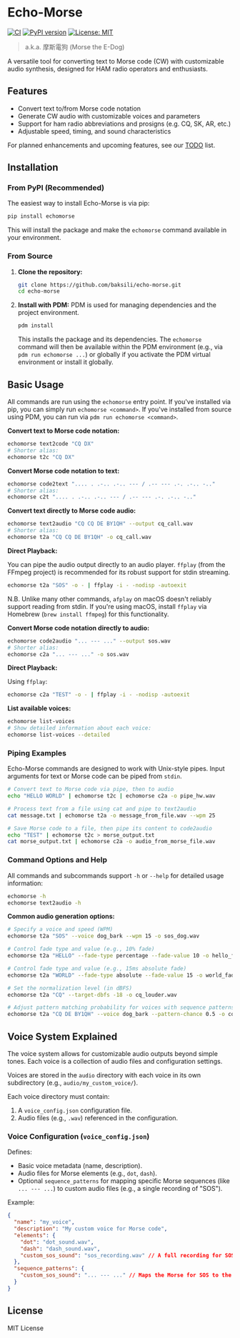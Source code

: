 # Echo-Morse


[![CI](https://github.com/BaksiLi/echomorse/actions/workflows/ci.yml/badge.svg)](https://github.com/BaksiLi/echomorse/actions/workflows/ci.yml)
[![PyPI version](https://badge.fury.io/py/echomorse.svg)](https://badge.fury.io/py/echomorse)
[![License: MIT](https://img.shields.io/badge/License-MIT-yellow.svg)](https://opensource.org/licenses/MIT)

> a.k.a. 摩斯電狗 (Morse the E-Dog)

A versatile tool for converting text to Morse code (CW) with customizable audio synthesis, designed for HAM radio operators and enthusiasts.

## Features

- Convert text to/from Morse code notation
- Generate CW audio with customizable voices and parameters
- Support for ham radio abbreviations and prosigns (e.g. CQ, SK, AR, etc.)
- Adjustable speed, timing, and sound characteristics

For planned enhancements and upcoming features, see our [TODO](./TODO.md) list.

## Installation

### From PyPI (Recommended)

The easiest way to install Echo-Morse is via pip:

```bash
pip install echomorse
```

This will install the package and make the `echomorse` command available in your environment.

### From Source

1.  **Clone the repository:**
    ```bash
    git clone https://github.com/baksili/echo-morse.git
    cd echo-morse
    ```
2.  **Install with PDM:**
    PDM is used for managing dependencies and the project environment.
    ```bash
    pdm install
    ```
    This installs the package and its dependencies. The `echomorse` command will then be available within the PDM environment (e.g., via `pdm run echomorse ...`) or globally if you activate the PDM virtual environment or install it globally.

## Basic Usage

All commands are run using the `echomorse` entry point. If you've installed via pip, you can simply run `echomorse <command>`. If you've installed from source using PDM, you can run via `pdm run echomorse <command>`.

**Convert text to Morse code notation:**
```bash
echomorse text2code "CQ DX"
# Shorter alias:
echomorse t2c "CQ DX"
```

**Convert Morse code notation to text:**
```bash
echomorse code2text ".... . .-.. .-.. --- / .-- --- .-. .-.. -.."
# Shorter alias:
echomorse c2t ".... . .-.. .-.. --- / .-- --- .-. .-.. -.."
```

**Convert text directly to Morse code audio:**
```bash
echomorse text2audio "CQ CQ DE BY1QH" --output cq_call.wav
# Shorter alias:
echomorse t2a "CQ CQ DE BY1QH" -o cq_call.wav
```

**Direct Playback:**

You can pipe the audio output directly to an audio player. `ffplay` (from the FFmpeg project) is recommended for its robust support for stdin streaming.

```bash
echomorse t2a "SOS" -o - | ffplay -i - -nodisp -autoexit
```

N.B. Unlike many other commands, `afplay` on macOS doesn't reliably support reading from stdin. If you're using macOS, install `ffplay` via Homebrew (`brew install ffmpeg`) for this functionality.

**Convert Morse code notation directly to audio:**
```bash
echomorse code2audio "... --- ..." --output sos.wav
# Shorter alias:
echomorse c2a "... --- ..." -o sos.wav
```

**Direct Playback:**

Using `ffplay`:
```bash
echomorse c2a "TEST" -o - | ffplay -i - -nodisp -autoexit
```

**List available voices:**
```bash
echomorse list-voices
# Show detailed information about each voice:
echomorse list-voices --detailed
```

### Piping Examples

Echo-Morse commands are designed to work with Unix-style pipes. Input arguments for text or Morse code can be piped from `stdin`.

```bash
# Convert text to Morse code via pipe, then to audio
echo "HELLO WORLD" | echomorse t2c | echomorse c2a -o pipe_hw.wav

# Process text from a file using cat and pipe to text2audio
cat message.txt | echomorse t2a -o message_from_file.wav --wpm 25

# Save Morse code to a file, then pipe its content to code2audio
echo "TEST" | echomorse t2c > morse_output.txt
cat morse_output.txt | echomorse c2a -o audio_from_morse_file.wav
```

### Command Options and Help

All commands and subcommands support `-h` or `--help` for detailed usage information:
```bash
echomorse -h
echomorse text2audio -h
```

**Common audio generation options:**
```bash
# Specify a voice and speed (WPM)
echomorse t2a "SOS" --voice dog_bark --wpm 15 -o sos_dog.wav

# Control fade type and value (e.g., 10% fade)
echomorse t2a "HELLO" --fade-type percentage --fade-value 10 -o hello_fade_p.wav

# Control fade type and value (e.g., 15ms absolute fade)
echomorse t2a "WORLD" --fade-type absolute --fade-value 15 -o world_fade_abs.wav

# Set the normalization level (in dBFS)
echomorse t2a "CQ" --target-dbfs -18 -o cq_louder.wav

# Adjust pattern matching probability for voices with sequence patterns
echomorse t2a "CQ DE BY1QH" --voice dog_bark --pattern-chance 0.5 -o cq_dog_less_pattern.wav
```

## Voice System Explained

The voice system allows for customizable audio outputs beyond simple tones. Each voice is a collection of audio files and configuration settings.

Voices are stored in the `audio` directory with each voice in its own subdirectory (e.g., `audio/my_custom_voice/`).

Each voice directory must contain:

1.  A `voice_config.json` configuration file.
2.  Audio files (e.g., `.wav`) referenced in the configuration.

### Voice Configuration (`voice_config.json`)

Defines:
- Basic voice metadata (name, description).
- Audio files for Morse elements (e.g., `dot`, `dash`).
- Optional `sequence_patterns` for mapping specific Morse sequences (like `... --- ...`) to custom audio files (e.g., a single recording of "SOS").

Example:
```json
{
  "name": "my_voice",
  "description": "My custom voice for Morse code",
  "elements": {
    "dot": "dot_sound.wav",
    "dash": "dash_sound.wav",
    "custom_sos_sound": "sos_recording.wav" // A full recording for SOS
  },
  "sequence_patterns": {
    "custom_sos_sound": "... --- ..." // Maps the Morse for SOS to the element key "custom_sos_sound"
  }
}
```

## License

MIT License